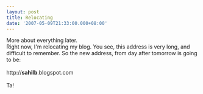 ```yaml
---
layout: post
title: Relocating
date: '2007-05-09T21:33:00.000+08:00'
---
```


More about everything later.<br />Right now, I'm relocating my blog. You see, this address is very long, and difficult to remember. So the new address, from day after tomorrow is going to be:<br /><br />http://<span style="font-weight:bold;">sahilb</span>.blogspot.com<br /><br />Ta!